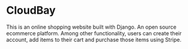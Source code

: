 # CloudBay

This is an online shopping website built with Django. An open source ecommerce platform. Among other functionality, users can create their account, add items to their cart and purchase those items using Stripe.
